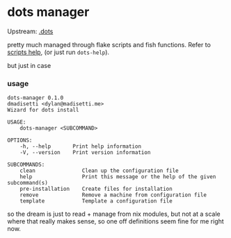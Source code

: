 # dots manager

Upstream: [.dots](https://github.com/dmadisetti/.dots/tree/template/dots-manager)

pretty much managed through flake scripts and fish functions. Refer to 
[scripts help](../scripts/messages/help.md), (or just run `dots-help`).

but just in case

### usage
```
dots-manager 0.1.0
dmadisetti <dylan@madisetti.me>
Wizard for dots install

USAGE:
    dots-manager <SUBCOMMAND>

OPTIONS:
    -h, --help       Print help information
    -V, --version    Print version information

SUBCOMMANDS:
    clean               Clean up the configuration file
    help                Print this message or the help of the given subcommand(s)
    pre-installation    Create files for installation
    remove              Remove a machine from configuration file
    template            Template a configuration file
```

so the dream is just to read + manage from nix modules, but not at a scale
where that really makes sense, so one off definitions seem fine for me
right now.
